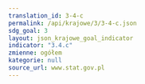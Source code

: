 ```yaml
---
translation_id: 3-4-c
permalink: /api/krajowe/3/3-4-c.json
sdg_goal: 3
layout: json_krajowe_goal_indicator
indicator: "3.4.c"
zmienne: ogółem
kategorie: null
source_url: www.stat.gov.pl
---
```

